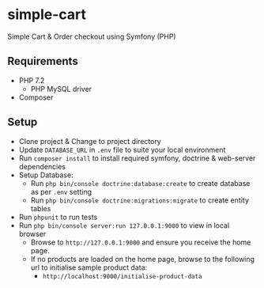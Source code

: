 # simple-cart
Simple Cart &amp; Order checkout using Symfony (PHP)

## Requirements
- PHP 7.2
  - PHP MySQL driver
- Composer

## Setup
- Clone project & Change to project directory
- Update `DATABASE_URL` in `.env` file to suite your local environment
- Run `composer install` to install required symfony, doctrine & web-server dependencies
- Setup Database:
  - Run `php bin/console doctrine:database:create` to create database as per `.env` setting
  - Run `php bin/console doctrine:migrations:migrate` to create entity tables
- Run `phpunit` to run tests
- Run `php bin/console server:run 127.0.0.1:9000` to view in local browser
  - Browse to `http://127.0.0.1:9000` and ensure you receive the home page.
  - If no products are loaded on the home page, browse to the following url to initialise sample product data:
    - `http://localhost:9000/initialise-product-data`
